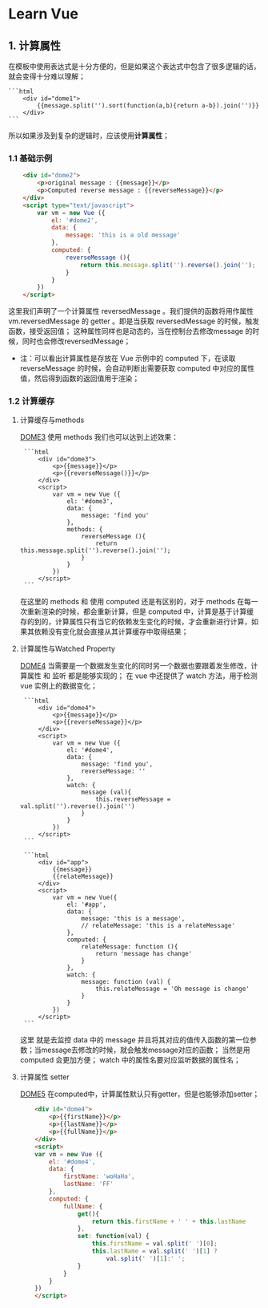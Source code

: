 # Learn Vue

## 1. 计算属性

在模板中使用表达式是十分方便的，但是如果这个表达式中包含了很多逻辑的话，就会变得十分难以理解；

    ```html
        <div id="dome1">
            {{message.split('').sort(function(a,b){return a-b}).join('')}}
        </div>
    ```

所以如果涉及到复杂的逻辑时，应该使用**计算属性**；

### 1.1 基础示例

```html
    <div id="dome2">
        <p>original message : {{message}}</p>
        <p>Computed reverse message : {{reverseMessage}}</p>
    </div>
    <script type="text/javascript">
        var vm = new Vue ({
            el: '#dome2',
            data: {
                message: 'this is a old message'
            },
            computed: {
                reverseMessage (){
                    return this.message.split('').reverse().join('');
                }
            }
        })
    </script>
```

这里我们声明了一个计算属性 reversedMessage 。我们提供的函数将用作属性 vm.reversedMessage 的 getter 。即是当获取 reversedMessage 的时候，触发函数，接受返回值；
这种属性同样也是动态的，当在控制台去修改message 的时候，同时也会修改reversedMessage；

* 注：可以看出计算属性是存放在 Vue 示例中的 computed 下，在读取 reverseMessage 的时候，会自动判断出需要获取 computed 中对应的属性值，然后得到函数的返回值用于渲染；

### 1.2 计算缓存

1. 计算缓存与methods

    [DOME3](./html/dome3.html)
    使用 methods 我们也可以达到上述效果：

        ```html
            <div id="dome3">
                <p>{{message}}</p>
                <p>{{reverseMessage()}}</p>
            </div>
            <script>
                var vm = new Vue ({
                    el: '#dome3',
                    data: {
                        message: 'find you'
                    },
                    methods: {
                        reverseMessage (){
                            return this.message.split('').reverse().join('');
                        }
                    }
                })
            </script>
        ```

    在这里的 methods 和 使用 computed 还是有区别的，对于 methods 在每一次重新渲染的时候，都会重新计算，但是 computed 中，计算是基于计算缓存的到的，计算属性只有当它的依赖发生变化的时候，才会重新进行计算，如果其依赖没有变化就会直接从其计算缓存中取得结果；

2. 计算属性与Watched Property

    [DOME4](./html/dome4.html)
    当需要是一个数据发生变化的同时另一个数据也要跟着发生修改，计算属性 和 监听 都是能够实现的；
    在 vue 中还提供了 watch 方法，用于检测 vue 实例上的数据变化；

        ```html
            <div id="dome4">
                <p>{{message}}</p>
                <p>{{reverseMessage}}</p>
            </div>
            <script>
                var vm = new Vue ({
                    el: '#dome4',
                    data: {
                        message: 'find you',
                        reverseMessage: ''
                    },
                    watch: {
                        message (val){
                            this.reverseMessage = val.split('').reverse().join('')
                        }
                    }
                })
            </script>
        ```

        ```html
            <div id="app">
                {{message}}
                {{relateMessage}}
            </div>
            <script>
                var vm = new Vue({
                    el: '#app',
                    data: {
                        message: 'this is a message',
                        // relateMessage: 'this is a relateMessage'
                    },
                    computed: {
                        relateMessage: function (){
                            return 'message has change'
                        }
                    },
                    watch: {
                        message: function (val) {
                            this.relateMessage = 'Oh message is change'
                        }
                    }
                })
            </script>
        ```

    这里 就是去监控 data 中的 message 并且将其对应的值传入函数的第一位参数；当message去修改的时候，就会触发message对应的函数；
    当然是用 computed 会更加方便；
    watch 中的属性名要对应监听数据的属性名；

3. 计算属性 setter

    [DOME5](./html/dome5.html)
    在computed中，计算属性默认只有getter，但是也能够添加setter；

    ```html
        <div id="dome4">
            <p>{{firstName}}</p>
            <p>{{lastName}}</p>
            <p>{{fullName}}</p>
        </div>
        <script>
        var vm = new Vue ({
            el: '#dome4',
            data: {
                firstName: 'woHaHa',
                lastName: 'FF'
            },
            computed: {
                fullName: {
                    get(){
                        return this.firstName + ' ' + this.lastName
                    },
                    set: function(val) {
                        this.firstName = val.split(' ')[0];
                        this.lastName = val.split(' ')[1] ?
                            val.split(' ')[1]:' ';
                    }
                }
            }
        })
        </script>
    ```
